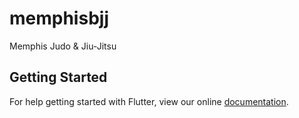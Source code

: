# memphisbjj

Memphis Judo &amp; Jiu-Jitsu

## Getting Started

For help getting started with Flutter, view our online
[documentation](https://flutter.io/).
